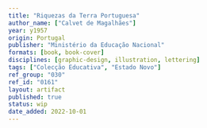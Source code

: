 ```yaml
---
title: "Riquezas da Terra Portuguesa"
author_name: ["Calvet de Magalhães"]
year: y1957
origin: Portugal
publisher: "Ministério da Educação Nacional"
formats: [book, book-cover]
disciplines: [graphic-design, illustration, lettering]
tags: ["Colecção Educativa", "Estado Novo"]
ref_group: "030"
ref_id: "0161"
layout: artifact
published: true
status: wip
date_added: 2022-10-01
---
```

